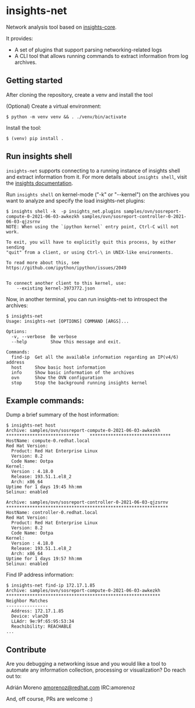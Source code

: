 # insights-net

Network analysis tool based on [insights-core](https://github.com/RedHatInsights/insights-core).

It provides:

- A set of plugins that support parsing networking-related logs
- A CLI tool that allows running commands to extract information from log archives.

## Getting started

After cloning the repository, create a venv and install the tool

(Optional) Create a virtual environment:

    $ python -m venv venv && . ./venv/bin/activate

Install the tool:

    $ (venv) pip install .

## Run insights shell

`insights-net` supports connecting to a running instance of insights shell and
extract information from it. For more details about `insights shell`, visit the
[insights documentation](https://insights-core.readthedocs.io/en/latest/).

Run `insights shell` on kernel-mode ("-k" or "--kernel") on the archives you want to analyze and specify the load insights-net plugins:


    $ insights shell -k  -p insights_net.plugins samples/ovn/sosreport-compute-0-2021-06-03-awkezkh samples/ovn/sosreport-controller-0-2021-06-03-qjzsrnv
    NOTE: When using the `ipython kernel` entry point, Ctrl-C will not work.

    To exit, you will have to explicitly quit this process, by either sending
    "quit" from a client, or using Ctrl-\ in UNIX-like environments.

    To read more about this, see https://github.com/ipython/ipython/issues/2049


    To connect another client to this kernel, use:
        --existing kernel-3973772.json


Now, in another terminal, you can run insights-net to introspect the archives:

    $ insights-net
    Usage: insights-net [OPTIONS] COMMAND [ARGS]...

    Options:
      -v, --verbose  Be verbose
      --help         Show this message and exit.

    Commands:
      find-ip  Get all the available information regarding an IP(v4/6) address
      host     Show basic host information
      info     Show basic information of the archives
      ovn      Show the OVN configuration
      stop     Stop the background running insights kernel


## Example commands:

Dump a brief summary of the host information:

    $ insights-net host
    Archive: samples/ovn/sosreport-compute-0-2021-06-03-awkezkh
    ****************************    *******************************
    HostName: compute-0.redhat.local
    Red Hat Version:
      Product: Red Hat Enterprise Linux
      Version: 8.2
      Code Name: Ootpa
    Kernel:
      Version : 4.18.0
      Release: 193.51.1.el8_2
      Arch: x86_64
    Uptime for 1 days 19:45 hh:mm
    Selinux: enabled

    Archive: samples/ovn/sosreport-controller-0-2021-06-03-qjzsrnv
    **************************************************************
    HostName: controller-0.redhat.local
    Red Hat Version:
      Product: Red Hat Enterprise Linux
      Version: 8.2
      Code Name: Ootpa
    Kernel:
      Version : 4.18.0
      Release: 193.51.1.el8_2
      Arch: x86_64
    Uptime for 1 days 19:57 hh:mm
    Selinux: enabled


Find IP address information:


    $ insights-net find-ip 172.17.1.85
    Archive: samples/ovn/sosreport-compute-0-2021-06-03-awkezkh
    ***********************************************************
    Neighbor Matches
    ----------------
      Address: 172.17.1.85
      Device: vlan20
      LLAdr: 9e:9f:65:95:53:34
      Reachibility: REACHABLE
    ...


## Contribute

Are you debugging a networking issue and you would like a tool to automate any information collection, processing or visualization? Do reach out to:

Adrián Moreno <amorenoz@redhat.com> IRC:amorenoz

And, off course, PRs are welcome :)
